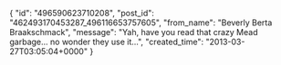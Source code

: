  {
   "id": "496590623710208",
   "post_id": "462493170453287_496116653757605",
   "from_name": "Beverly Berta Braakschmack",
   "message": "Yah, have you read that crazy Mead garbage...  no wonder they use it...",
   "created_time": "2013-03-27T03:05:04+0000"
 }
